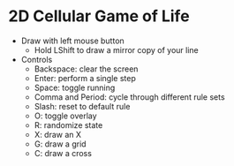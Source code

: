 # 2D Cellular Game of Life

- Draw with left mouse button
  - Hold LShift to draw a mirror copy of your line
- Controls
  - Backspace: clear the screen
  - Enter: perform a single step
  - Space: toggle running
  - Comma and Period: cycle through different rule sets
  - Slash: reset to default rule
  - O: toggle overlay
  - R: randomize state
  - X: draw an X
  - G: draw a grid
  - C: draw a cross
